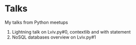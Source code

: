 Talks
=====

My talks from Python meetups

1) Lightning talk on Lviv.py#0, contextlib and with statement
2) NoSQL databases overview on Lviv.py#1
